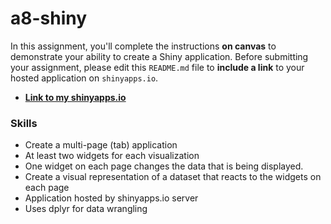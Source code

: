 # a8-shiny
In this assignment, you'll complete the instructions **on canvas** to demonstrate your ability to create a Shiny application. Before submitting your assignment, please edit this `README.md` file to **include a link** to your hosted application on `shinyapps.io`.

[comment]: <> (When you're finished, please make sure to **submit this GitHub URL** to Canvas on time for credit.)

- **[Link to my shinyapps.io](https://phung-phu.shinyapps.io/a8-midwest/)**

### Skills
- Create a multi-page (tab) application
- At least two widgets for each visualization
- One widget on each page changes the data that is being displayed.
- Create a visual representation of a dataset that reacts to the widgets on each page
- Application hosted by shinyapps.io server
- Uses dplyr for data wrangling
